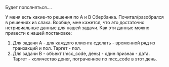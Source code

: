 Будет пополняться....

У меня есть какие-то решения по A и B Сбербанка. Почитал/разобрался в решениях из слака. Вообще, мне кажется, что это достаточно нетривиальные данные для нашей задачи. Как эти данные можно привести к нашей постановке:
1. Для задачи A - для  каждого клиента сделать - временной ряд из транзакций и пол. Таргет - пол.
2. Для задачи B - объект (mcc_code, день) - один признак - дата. Таргет - количество денег, потраченное по mcc_code в этот день.

 
